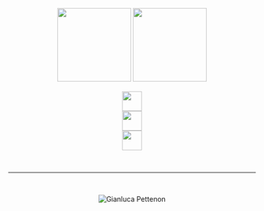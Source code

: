 <div align="center">

<div>
    <img height="150em" src="https://github-readme-stats.vercel.app/api/top-langs/?username=gianluca-pettenon&layout=compact&theme=dark">
    <img height="150em" src="https://lanyard.cnrad.dev/api/866649331984498688?borderRadius=5px&hideTimestamp=true&hideUser=true">
</div>

<div style="display: inline-block"><br>
     <img align="center" height="40" src="https://devicons.dev.br/icons?icon=HTML,CSS,JavaScript,JQuery,Bootstrap,TypeScript,React,NextJS,Angular&size=30&theme=dark">
</div><br>

<div style="display: inline-block">
    <img align="center" height="40" src="https://devicons.dev.br/icons?icon=PHP,NodeJS,Swift,Java,Symfony,Lua&size=30&theme=dark">
</div><br>
    
<div style="display: inline-block">
    <img align="center" height="40" src="https://devicons.dev.br/icons?icon=PostgreSQL,MySQL,Docker,RabbitMQ,Git,Linux,Wordpress,Cloudflare,Discord,Composer,Vercel,Netlify&size=30&theme=dark">
</div>
    
<br><hr><br>

<div>
    <img src="https://komarev.com/ghpvc/?username=gianluca-pettenon&color=yellow" alt="Gianluca Pettenon" />
</div>                                                                                                             
    
</div>
